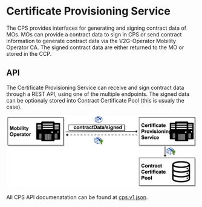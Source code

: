 # Certificate Provisioning Service

The CPS provides interfaces for generating and signing contract data of MOs. MOs can provide a contract data to sign in CPS or send contract information to generate contract data via the V2G-Operator Mobility Operator CA. The signed contract data are either returned to the MO or stored in the CCP.


## API

The Certificate Provisioning Service can receive and sign contract data through a REST API, using one of the multiple endpoints. The signed data can be optionaly stored into Contract Certificate Pool (this is usualy the case).

![CPS interfaces](../../assets/images/interfaces_cps.png)

All CPS API documenatation can be found at [cps.v1.json](./../../specification/apis/cps/cps.api.v1.json).

